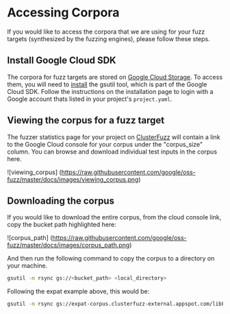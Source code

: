 # Accessing Corpora

If you would like to access the corpora that we are using for your fuzz targets (synthesized by the fuzzing engines), please follow these steps.

## Install Google Cloud SDK

The corpora for fuzz targets are stored on [Google Cloud Storage](https://cloud.google.com/storage/). To access them, you will need to [install](https://cloud.google.com/storage/docs/gsutil_install) the gsutil tool, which is part of the Google Cloud SDK.
Follow the instructions on the installation page to login with a Google account thats listed in your project's `project.yaml`.

## Viewing the corpus for a fuzz target

The fuzzer statistics page for your project on [ClusterFuzz](clusterfuzz.md) will contain a link to the Google Cloud console for your corpus under the "corpus_size" column. You can browse and download individual test inputs in the corpus here.

![viewing_corpus]
(https://raw.githubusercontent.com/google/oss-fuzz/master/docs/images/viewing_corpus.png)

## Downloading the corpus 

If you would like to download the entire corpus, from the cloud console link, copy the bucket path highlighted here:

![corpus_path]
(https://raw.githubusercontent.com/google/oss-fuzz/master/docs/images/corpus_path.png)

And then run the following command to copy the corpus to a directory on your machine.

```bash
gsutil -m rsync gs://<bucket_path> <local_directory>
```
Following the expat example above, this would be:

```bash
gsutil -m rsync gs://expat-corpus.clusterfuzz-external.appspot.com/libFuzzer/expat_parse_fuzzer <local_directory>
```
